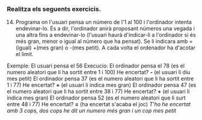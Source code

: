 ### Realitza els seguents exercicis.

14.	Programa on l'usuari pensa un número de l'1 al 100 i l'ordinador intenta endevinar-lo.
    És a dir, l'ordinador anirà proposant números una vegada i una altra fins a endevinar-lo
    (l'usuari haurà d'indicar-li a l'ordinador si és més gran, menor o igual al número que ha pensat). Se li indicara amb =(igual) +(mes gran) o -(mes petit).
    A cada volta el ordenador ha d'acotar el limit.

   Exemple:
   El usuari pensa el 56
   Execucio:
   El ordinador pensa el 78 (es el numero aleatori que li ha sortit entre 1 i 100)
   He encertat? **-** (el usuari li diu mes petit)
   El ordinador pensa 37 (es el numero aleatori que li ha sortit entre 1 i 77)
   He encertat? **+** (el usuari li indica mes gran)
   El ordinador pensa 47 (es el numero aleatori que li ha sortit entre 38 i 77)
   He encertat? **+** (el usuari li indica mes gran)
   El ordinador pensa 52 (es el numero aleatori que li surt entre 48 i 77) 
   He encertat? **=** (ha encertat s'acaba el joc)
   *T'ho he encertat amb 3 cops, dos cops he dit un numero més gran i un cop mes petit*
